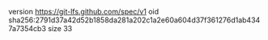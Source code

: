 version https://git-lfs.github.com/spec/v1
oid sha256:2791d37a42d52b1858da281a202c1a2e60a604d37f361276d1ab4347a7354cb3
size 33
